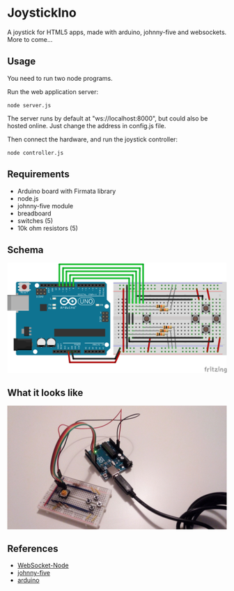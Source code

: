 JoystickIno
=====================
A joystick for HTML5 apps, made with arduino, johnny-five and websockets.
More to come...


Usage
----
You need to run two node programs.

Run the web application server:
```
node server.js
``` 
The server runs by default at "ws://localhost:8000", but could also be hosted online. Just change the address in config.js file.

Then connect the hardware, and run the joystick controller:
```
node controller.js
``` 


Requirements
----
- Arduino board with Firmata library
- node.js
- johnny-five module
- breadboard
- switches (5)
- 10k ohm resistors (5)


Schema
----
![schema][1]


What it looks like
----
![picture][2]


References
----
- [WebSocket-Node][3]
- [johnny-five][4]
- [arduino][5]

[1]: https://github.com/arcadeJHS/joystickIno/blob/master/schema/joystickIno.png?raw=true
[2]: https://github.com/arcadeJHS/joystickIno/blob/master/schema/img.jpg?raw=true
[3]: https://github.com/Worlize/WebSocket-Node
[4]: https://github.com/rwaldron/johnny-five
[5]: http://arduino.cc/
